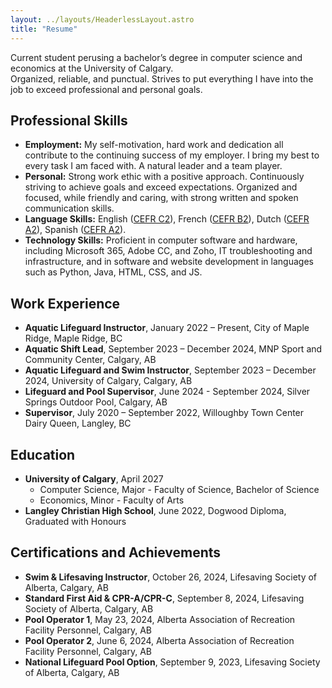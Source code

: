 ```yaml
---
layout: ../layouts/HeaderlessLayout.astro
title: "Resume"
---
```


Current student perusing a bachelor’s degree in computer science and economics at the University of Calgary.
<br>
Organized, reliable, and punctual. Strives to put everything I have into the job to exceed professional and personal goals. 

## Professional Skills

-   **Employment:** My self-motivation, hard work and dedication all contribute to the continuing success of my employer. I bring my best to every task I am faced with. A natural leader and a team player.
-   **Personal:** Strong work ethic with a positive approach. Continuously striving to achieve goals and exceed expectations. Organized and focused, while friendly and caring, with strong written and spoken communication skills.
-   **Language Skills:** English ([CEFR C2](https://www.coe.int/en/web/common-european-framework-reference-languages/table-1-cefr-3.3-common-reference-levels-global-scale)), French ([CEFR B2](https://www.coe.int/en/web/common-european-framework-reference-languages/table-1-cefr-3.3-common-reference-levels-global-scale)), Dutch ([CEFR A2](https://www.coe.int/en/web/common-european-framework-reference-languages/table-1-cefr-3.3-common-reference-levels-global-scale)), Spanish ([CEFR A2](https://www.coe.int/en/web/common-european-framework-reference-languages/table-1-cefr-3.3-common-reference-levels-global-scale)).
-   **Technology Skills:** Proficient in computer software and hardware, including Microsoft 365, Adobe CC, and Zoho, IT troubleshooting and infrastructure, and in software and website development in languages such as Python, Java, HTML, CSS, and JS.

## Work Experience

-   **Aquatic Lifeguard Instructor**, January 2022 – Present, City of Maple Ridge, Maple Ridge, BC
-   **Aquatic Shift Lead**, September 2023 – December 2024, MNP Sport and Community Center, Calgary, AB
-   **Aquatic Lifeguard and Swim Instructor**, September 2023 – December 2024, University of Calgary, Calgary, AB
-   **Lifeguard and Pool Supervisor**, June 2024 - September 2024, Silver Springs Outdoor Pool, Calgary, AB
-   **Supervisor**, July 2020 – September 2022, Willoughby Town Center Dairy Queen, Langley, BC

## Education

-   **University of Calgary**, April 2027
    - Computer Science, Major - Faculty of Science, Bachelor of Science
    - Economics, Minor - Faculty of Arts
-   **Langley Christian High School**, June 2022, Dogwood Diploma, Graduated with Honours

## Certifications and Achievements

-   **Swim & Lifesaving Instructor**, October 26, 2024, Lifesaving Society of Alberta, Calgary, AB
-   **Standard First Aid & CPR-A/CPR-C**, September 8, 2024, Lifesaving Society of Alberta, Calgary, AB
-   **Pool Operator 1**, May 23, 2024, Alberta Association of Recreation Facility Personnel, Calgary, AB
-   **Pool Operator 2**, June 6, 2024, Alberta Association of Recreation Facility Personnel, Calgary, AB
-   **National Lifeguard Pool Option**, September 9, 2023, Lifesaving Society of Alberta, Calgary, AB
